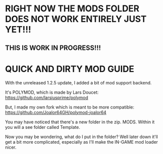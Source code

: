# RIGHT NOW THE MODS FOLDER DOES NOT WORK ENTIRELY JUST YET!!!
## THIS IS WORK IN PROGRESS!!!

# QUICK AND DIRTY MOD GUIDE

With the unreleased 1.2.5 update, I added a bit of mod support backend.

It's POLYMOD, which is made by Lars Doucet: https://github.com/larsiusprime/polymod

But, I made my own fork which is meant to be more compatible: https://github.com/Joalor64GH/polymod-joalor64

You may have noticed that there's a new folder in the zip. MODS. Within it you will a see folder called Template.

Now you may be wondering, what do I put in the folder? Well later down it'll get a bit more complicated, especially as I'll make the IN-GAME mod loader nicer.